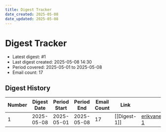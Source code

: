 ```yaml
---
title: Digest Tracker
date_created: 2025-05-08
date_updated: 2025-05-08
---
```


# Digest Tracker

- Latest digest: #1
- Last digest created: 2025-05-08 14:30
- Period covered: 2025-05-01 to 2025-05-08
- Email count: 17

## Digest History

| Number | Digest Date | Period Start | Period End | Email Count | Link | Permalink |
|--------|-------------|--------------|------------|-------------|------|-----------|
| 1      | 2025-05-08  | 2025-05-01   | 2025-05-08 | 17          | [[Digest-1]] | [erikvanek.com/ephemeron-1](https://erikvanek.com/ephemeron-1/) |

